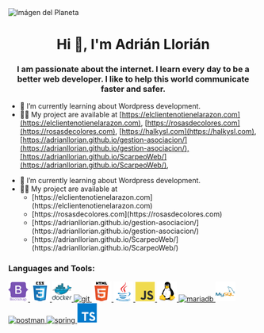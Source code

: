 <img src="https://cdn.pixabay.com/photo/2016/10/20/18/35/earth-1756274_960_720.jpg" alt="Imágen del Planeta">
<h1 align="center">Hi 👋, I'm Adrián Llorián</h1>
<h3 align="center">I am passionate about the internet. I learn every day to be a better web developer. I like to help this world communicate faster and safer.</h3>

- 🌱 I’m currently learning about Wordpress development.
- 👨‍💻 My project are available at [https://elclientenotienelarazon.com](https://elclientenotienelarazon.com), [https://rosasdecolores.com](https://rosasdecolores.com), [https://halkysl.com](https://halkysl.com), [https://adrianllorian.github.io/gestion-asociacion/](https://adrianllorian.github.io/gestion-asociacion/),[https://adrianllorian.github.io/ScarpeoWeb/](https://adrianllorian.github.io/ScarpeoWeb/),
<ul>
  <li>🌱 I’m currently learning about Wordpress development.</li>
  <li>👨‍💻 My project are available at
    <ul>
      <li> [https://elclientenotienelarazon.com](https://elclientenotienelarazon.com) </li>
      <li> [https://rosasdecolores.com](https://rosasdecolores.com) </li>
      <li> [https://adrianllorian.github.io/gestion-asociacion/](https://adrianllorian.github.io/gestion-asociacion/) </li>
      <li> [https://adrianllorian.github.io/ScarpeoWeb/](https://adrianllorian.github.io/ScarpeoWeb/) </li>
    </ul>
  </li>
</ul>




<h3 align="left">Languages and Tools:</h3>
<p align="left"> <a href="https://getbootstrap.com" target="_blank"> <img src="https://raw.githubusercontent.com/devicons/devicon/master/icons/bootstrap/bootstrap-plain-wordmark.svg" alt="bootstrap" width="40" height="40"/> </a> <a href="https://www.w3schools.com/css/" target="_blank"> <img src="https://raw.githubusercontent.com/devicons/devicon/master/icons/css3/css3-original-wordmark.svg" alt="css3" width="40" height="40"/> </a> <a href="https://www.docker.com/" target="_blank"> <img src="https://raw.githubusercontent.com/devicons/devicon/master/icons/docker/docker-original-wordmark.svg" alt="docker" width="40" height="40"/> </a> <a href="https://git-scm.com/" target="_blank"> <img src="https://www.vectorlogo.zone/logos/git-scm/git-scm-icon.svg" alt="git" width="40" height="40"/> </a> <a href="https://www.w3.org/html/" target="_blank"> <img src="https://raw.githubusercontent.com/devicons/devicon/master/icons/html5/html5-original-wordmark.svg" alt="html5" width="40" height="40"/> </a> <a href="https://www.java.com" target="_blank"> <img src="https://raw.githubusercontent.com/devicons/devicon/master/icons/java/java-original.svg" alt="java" width="40" height="40"/> </a> <a href="https://developer.mozilla.org/en-US/docs/Web/JavaScript" target="_blank"> <img src="https://raw.githubusercontent.com/devicons/devicon/master/icons/javascript/javascript-original.svg" alt="javascript" width="40" height="40"/> </a> <a href="https://www.linux.org/" target="_blank"> <img src="https://raw.githubusercontent.com/devicons/devicon/master/icons/linux/linux-original.svg" alt="linux" width="40" height="40"/> </a> <a href="https://mariadb.org/" target="_blank"> <img src="https://www.vectorlogo.zone/logos/mariadb/mariadb-icon.svg" alt="mariadb" width="40" height="40"/> </a> <a href="https://www.mysql.com/" target="_blank"> <img src="https://raw.githubusercontent.com/devicons/devicon/master/icons/mysql/mysql-original-wordmark.svg" alt="mysql" width="40" height="40"/> </a> <a href="https://postman.com" target="_blank"> <img src="https://www.vectorlogo.zone/logos/getpostman/getpostman-icon.svg" alt="postman" width="40" height="40"/> </a> <a href="https://spring.io/" target="_blank"> <img src="https://www.vectorlogo.zone/logos/springio/springio-icon.svg" alt="spring" width="40" height="40"/> </a> <a href="https://www.typescriptlang.org/" target="_blank"> <img src="https://raw.githubusercontent.com/devicons/devicon/master/icons/typescript/typescript-original.svg" alt="typescript" width="40" height="40"/> </a> </p>
